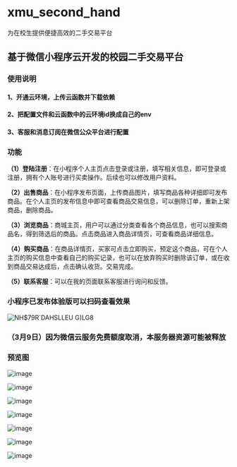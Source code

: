 # xmu_second_hand
为在校生提供便捷高效的二手交易平台
## 基于微信小程序云开发的校园二手交易平台

### 使用说明

#### 1、开通云环境，上传云函数并下载依赖
#### 2、把配置文件和云函数中的云环境id换成自己的env
#### 3、客服和消息订阅在微信公众平台进行配置

### 功能

**（1）登陆注册**：在小程序个人主页点击登录或注册，填写相关信息，即可登录或注册，拥有个人账号进行买卖操作。后续也可以修改用户资料。

**（2）出售商品**：在小程序发布页面，上传商品图片，填写商品各种详细即可发布商品。在个人主页的发布信息中即可查看商品交易信息，可以删除订单，重新上架商品，删除商品。

**（3）浏览商品**：商城主页，用户可以通过分类查看各个商品信息，也可以搜索商品名，得到筛选后的商品。点击商品进入商品详情页，可查看商品详细信息。

**（4）购买商品**：在商品详情页，买家可点击立即购买，预定这个商品，可在个人主页的购买信息中查看自己的购买记录，也可以在放弃购买时删除该订单，或在收到商品交易达成后，点击确认收货。交易完成。

**（5）联系客服**：可以在我的页面联系客服进行询问和反馈。

### 小程序已发布体验版可以扫码查看效果
![NH$$79R`DAH$SLLEU G)LG8](https://user-images.githubusercontent.com/73229305/220560712-ab70704a-e141-4666-a278-dd7e4a55626a.jpg)


### （3月9日）因为微信云服务免费额度取消，本服务器资源可能被释放
### 预览图
![image](https://user-images.githubusercontent.com/73229305/220561260-2a24b5d7-56a0-4226-b919-b4b9843e8647.png)

![image](https://user-images.githubusercontent.com/73229305/220561303-ac292276-6652-457c-813e-e2a870d506a7.png)

![image](https://user-images.githubusercontent.com/73229305/220561344-bd24c170-0c18-4349-91e1-316fd291de72.png)

![image](https://user-images.githubusercontent.com/73229305/220561361-07ceafcd-e5d0-43ee-8c7a-339d04adcb8d.png)

![image](https://user-images.githubusercontent.com/73229305/220561383-9eea2f05-9b72-4563-a264-cae4f310f54a.png)

![image](https://user-images.githubusercontent.com/73229305/220561433-abfe11e6-6af3-4730-bb8d-7fb537b8395e.png)

![image](https://user-images.githubusercontent.com/73229305/220561511-378cfe92-210f-4776-a5df-67a53b55da58.png)








